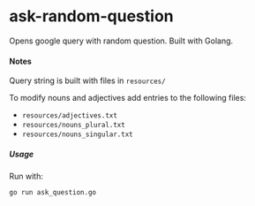# ask-random-question
Opens google query with random question. Built with Golang.

#### Notes

Query string is built with files in `resources/`

To modify nouns and adjectives add entries to the following files:

* ```resources/adjectives.txt```
* ```resources/nouns_plural.txt```
* ```resources/nouns_singular.txt```

##### Usage

Run with:

```
go run ask_question.go 
```
